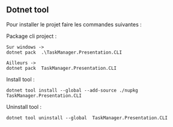 ## Dotnet tool
Pour installer le projet faire les commandes suivantes :



Package cli project :
```shell
Sur windows ->
dotnet pack  .\TaskManager.Presentation.CLI

Ailleurs ->
dotnet pack  TaskManager.Presentation.CLI
```
Install tool :
````shell
dotnet tool install --global --add-source ./nupkg TaskManager.Presentation.CLI
````
Uninstall tool :
````shell
dotnet tool uninstall --global  TaskManager.Presentation.CLI
````